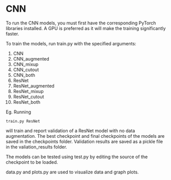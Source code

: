 # CNN
To run the CNN models, you must first have the corresponding PyTorch libraries installed. A GPU is preferred as it will make the training significantly faster.

To train the models, run train.py with the specified arguments: 
1. CNN
2. CNN_augmented
3. CNN_mixup
4. CNN_cutout
5. CNN_both
6. ResNet
7. ResNet_augmented
8. ResNet_mixup
9. ResNet_cutout
10. ResNet_both

Eg. Running 
```buildoutcfg
train.py ResNet
```
 will train and report validation of a ResNet model with no data augmentation. The best checkpoint and final checkpoints of the models are saved in the checkpoints folder. Validation results are saved as a pickle file in the valiation_results folder. 
 
 The models can be tested using test.py by editing the source of the checkpoint to be loaded. 
 
 data.py and plots.py are used to visualize data and graph plots.